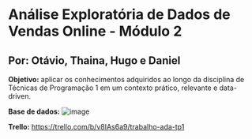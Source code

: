# Análise Exploratória de Dados de Vendas Online - Módulo 2

## Por: Otávio, Thaina, Hugo e Daniel

**Objetivo:** aplicar os conhecimentos adquiridos ao longo da disciplina de Técnicas de Programação 1 em
um contexto prático, relevante e data-driven.

**Base de dados:**
![image](https://github.com/OtavioSotnas/AnaliseExploratoria-ADA-Santander/assets/142911747/23da51f0-1a59-470a-a5ab-269b16ce5470)

**Trello:** https://trello.com/b/v8IAs6a9/trabalho-ada-tp1

